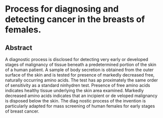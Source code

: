 # Process for diagnosing and detecting cancer in the breasts of females.

## Abstract
A diagnostic process is disclosed for detecting very early or developed stages of malignancy of tissue beneath a predetermined portion of the skin of a human patient. A sample of body secretion is obtained from the outer surface of the skin and is tested for presence of markedly decreased free, naturally occurring amino acids. The test has ap proximately the same order of sensitivity as a standard ninhydren test. Presence of free amino acids indicates healthy tissue underlying the skin area examined. Markedly decreased amino acids indicates that an incipient or de veloped malignancy is disposed below the skin. The diag nostic process of the invention is particularly adapted for mass screening of human females for early stages of breast cancer.
